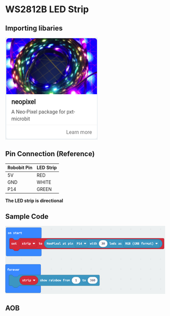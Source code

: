 # WS2812B LED Strip

## Importing libaries
![alt text](https://github.com/hyfung/classroom_microbit_kit/blob/white/02_WS2812B/01.png "Neopixel")


## Pin Connection (Reference)
|Robobit Pin|LED Strip|
|-|-|
|5V|RED|
|GND|WHITE|
|P14|GREEN|

**The LED strip is directional**

## Sample Code
![alt text](https://github.com/hyfung/classroom_microbit_kit/blob/white/02_WS2812B/02.png "")

## AOB
